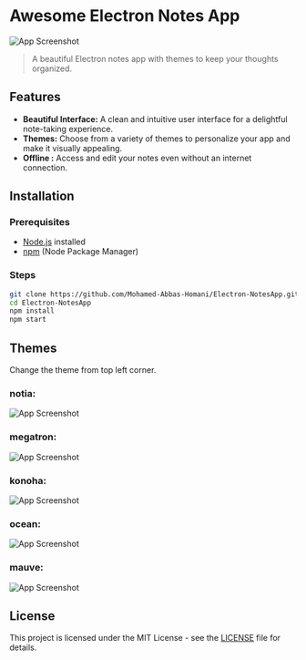 # Awesome Electron Notes App

![App Screenshot](./MashNotes.png)

> A beautiful Electron notes app with themes to keep your thoughts organized.


## Features

- **Beautiful Interface:** A clean and intuitive user interface for a delightful note-taking experience.
- **Themes:** Choose from a variety of themes to personalize your app and make it visually appealing.
- **Offline :** Access and edit your notes even without an internet connection.


## Installation

### Prerequisites

- [Node.js](https://nodejs.org/) installed
- [npm](https://www.npmjs.com/) (Node Package Manager)

### Steps

   ```bash
   git clone https://github.com/Mohamed-Abbas-Homani/Electron-NotesApp.git
   cd Electron-NotesApp
   npm install
   npm start
   ```
## Themes
Change the theme from top left corner.
### notia:
![App Screenshot](./MashNotes.png)
### megatron:
![App Screenshot](./megatron.png)
### konoha:
![App Screenshot](./konoha.png)
### ocean:
![App Screenshot](./ocean.png)
### mauve:
![App Screenshot](./mauve.png)

## License

This project is licensed under the MIT License - see the [LICENSE](LICENSE) file for details.

